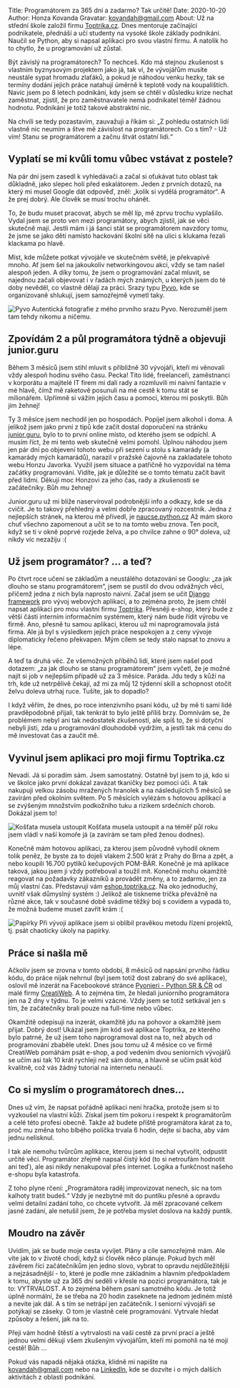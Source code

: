 Title: Programátorem za 365 dní a zadarmo? Tak určitě!
Date: 2020-10-20
Author: Honza Kovanda
Gravatar: kovandah@gmail.com
About: Už na střední škole založil firmu [Toptrika.cz](https://toptrika.cz/). Dnes mentoruje začínající podnikatele, přednáší a učí studenty na vysoké škole základy podnikání. Naučil se Python, aby si napsal aplikaci pro svou vlastní firmu. A natolik ho to chytlo, že u programování už zůstal.

Být závislý na programátorech? To nechceš. Kdo má stejnou zkušenost s vlastním byznysovým projektem jako já, tak ví, že vývojářům musíte neustále sypat hromadu zlaťáků, a pokud je náhodou venku hezky, tak se termíny dodání jejich práce natahují úměrně k teplotě vody na koupalištích. Navíc jsem po 8 letech podnikání, kdy jsem se chtěl v důsledku krize nechat zaměstnat, zjistil, že pro zaměstnavatele nemá podnikatel téměř žádnou hodnotu. Podnikání je totiž takové abstraktní nic.

Na chvíli se tedy pozastavím, zauvažuji a říkám si: „Z pohledu ostatních lidí vlastně nic neumím a štve mě závislost na programátorech. Co s tím? - Už vím! Stanu se programátorem a začnu štvát ostatní lidi.“

## Vyplatí se mi kvůli tomu vůbec vstávat z postele?

Na pár dní jsem zasedl k vyhledávači a začal si oťukávat tuto oblast tak důkladně, jako slepec holí před eskalátorem. Jeden z prvních dotazů, na který mi musel Google dát odpověď, zněl: „kolik si vydělá programátor“. A že prej dobrý. Ale člověk se musí trochu ohánět.

To, že budu muset pracovat, abych se měl líp, mě zprvu trochu vyplašilo. Vydal jsem se proto ven mezi programátory, abych zjistil, jak se věci skutečně mají. Jestli mám i já šanci stát se programátorem navzdory tomu, že jsme se jako děti namísto hackování školní sítě na ulici s klukama řezali klackama po hlavě.

Míst, kde můžete potkat vývojáře ve skutečném světě, je překvapivě mnoho. Ať jsem šel na jakoukoliv networkingovou akci, vždy se tam našel alespoň jeden. A díky tomu, že jsem o programování začal mluvit, se najednou začali objevovat i v řadách mých známých, u kterých jsem do té doby nevěděl, co vlastně dělají za práci. Srazy typu [Pyvo](https://pyvo.cz/), kde se organizovaně shlukují, jsem samozřejmě vymetl taky.

![Pyvo]({static}/images/IMG_20191016_210725.jpg)
Autentická fotografie z mého prvního srazu Pyvo. Nerozuměl jsem tam tehdy nikomu a ničemu.

## Zpovídám 2 a půl programátora týdně a objevuji junior.guru

Během 3 měsíců jsem stihl mluvit s přibližně 30 vývojáři, kteří mi věnovali vždy alespoň hodinu svého času. Pecka! Tito lidé, freelanceři, zaměstnanci v korporátu a majitelé IT firem mi dali rady a rozmluvili mi naivní fantazie v mé hlavě, čímž mě raketově posunuli na mé cestě k tomu stát se milionářem. Upřímně si vážím jejich času a pomoci, kterou mi poskytli. Bůh jim žehnej!

Ty 3 měsíce jsem nechodil jen po hospodách. Popíjel jsem alkohol i doma. A jelikož jsem jako první z tipů kde začít dostal doporučení na stránku [junior.guru](https://junior.guru/), bylo to to první online místo, od kterého jsem se odpíchl. A musím říct, že mi tento web skutečně velmi pomohl. Úplnou náhodou jsem jen pár dní po objevení tohoto webu při sezení u stolu s kamarády (a kamarády mých kamarádů), narazil v pražské čajovně na zakladatele tohoto webu Honzu Javorka. Využil jsem situace a patřičně ho vyzpovídal na téma začátky programování. Vidíte, jak je důležité se o tomto tématu začít bavit před lidmi. Děkuji moc Honzovi za jeho čas, rady a zkušenosti se začátečníky. Bůh mu žehnej!

Junior.guru už mi blíže naservíroval podrobnější info a odkazy, kde se dá cvičit. Je to takový přehledný a velmi dobře zpracovaný rozcestník. Jedna z nejlepších stránek, na kterou mě přivedl, je [naucse.python.cz](https://naucse.python.cz/) Až mám skoro chuť všechno zapomenout a učit se to na tomto webu znova. Ten pocit, když se ti v okně poprvé rozjede želva, a po chvilce zahne o 90° doleva, už nikdy víc nezažiju :(

## Už jsem programátor? … a teď?

Po čtvrt roce učení se základům a neustálého dotazování se Googlu: „za jak dlouho se stanu  programátorem“, jsem se pustil do dvou odvážných věcí, přičemž jedna z nich byla naprosto naivní. Začal jsem se učit [Django framework](https://www.djangoproject.com/) pro vývoj webových aplikací, a to zejména proto, že jsem chtěl napsat aplikaci pro mou vlastní firmu [Toptrika](https://toptrika.cz/). Přesněji e-shop, který bude z větší části interním informačním systémem, který nám bude řídit výrobu ve firmě. Ano, přesně tu samou aplikaci, kterou už mi naprogramovala jistá firma. Ale já byl s výsledkem jejich práce nespokojen a z ceny vývoje diplomaticky řečeno překvapen. Mým cílem se tedy stalo napsat to znovu a lépe.

A teď ta druhá věc. Ze všemožných příběhů lidí, které jsem našel pod dotazem: „za jak dlouho se stanu programátorem“ jsem vyčetl, že je možné najít si job v nejlepším případě už za 3 měsíce. Paráda. Jdu tedy s kůží na trh, kde už netrpělivě čekají, až mi za můj 12 týdenní skill a schopnost otočit želvu doleva utrhaj ruce. Tušíte, jak to dopadlo?

I když věřím, že dnes, po roce intenzivního psaní kódu, už by mě ti samí lidé pravděpodobně přijali, tak tenkrát to bylo ještě příliš brzy. Domnívám se, že problémem nebyl ani tak nedostatek zkušeností, ale spíš to, že si dotyční nebyli jisti, zda u programování dlouhodobě vydržím, a jestli tak má cenu do mě investovat čas a zaučit mě.

## Vyvinul jsem aplikaci pro moji firmu Toptrika.cz

Nevadí. Já si poradím sám. Jsem samostatný. Ostatně byl jsem to já, kdo si ve školce jako první dokázal zavázat tkaničky bez pomoci úči. A tak nakupuji velkou zásobu mražených hranolek a na následujících 5 měsíců se zavírám před okolním světem. Po 5 měsících vylézám s hotovou aplikací a se zvýšeným množstvím podkožního tuku a rizikem srdečních chorob. Dokázal jsem to!

![Košťata musela ustoupit]({static}/images/20200420_112700.jpg)
Košťata musela ustoupit a na téměř půl roku jsem vládl v naší komoře já (a zavírám se tam před ženou dodnes).

Konečně mám hotovou aplikaci, za kterou jsem původně vyhodil oknem tolik peněz, že byste za to dojeli vlakem 2.500 krát z Prahy do Brna a zpět, a nebo koupili 16.700 pytlíků kečupových POM-BÄR. Konečně je má aplikace taková, jakou jsem ji vždy potřeboval a toužil mít. Konečně mohu okamžitě reagovat na požadavky zákazníků a provádět změny, a to zadarmo, jen za můj vlastní čas. Představuji vám [eshop.toptrika.cz](https://eshop.toptrika.cz/). Na oko jednoduchý, uvnitř však důmyslný systém :) Jelikož ale tiskneme trička převážně na různé akce, tak v současné době svádíme těžký boj s covidem a vypadá to, že možná budeme muset zavřít krám :(

![Papírky]({static}/images/20201014_100729.jpg)
Při vývoji aplikace jsem si oblíbil pravěkou metodu řízení projektů, tj. psát chaoticky úkoly na papírky.

## Práce si našla mě

Ačkoliv jsem se zrovna v tomto období, 8 měsíců od napsání prvního řádku kódu, do práce nijak nehrnul (byl jsem totiž dost zabraný do své aplikace), oslovil mě inzerát na Facebookové stránce [Pyonieri - Python SR & ČR](https://www.facebook.com/groups/pyonieri/) od malé firmy [CreatiWeb](https://creatiweb.cz/). A to zejména tím, že hledali juniorního programátora jen na 2 dny v týdnu. To je velmi vzácné. Vždy jsem se totiž setkával jen s tím, že začátečníky brali pouze na full-time nebo vůbec.

Okamžitě odepisuji na inzerát, okamžitě jdu na pohovor a okamžitě jsem přijat. Dobrý dost! Ukázal jsem jim kód své aplikace Toptrika, ze kterého bylo patrné, že už jsem toho naprogramoval dost na to, než abych od programování zbaběle utekl. Dnes jsou tomu už 4 měsíce co ve firmě CreatiWeb pomáhám psát e-shop, a pod vedením dvou seniorních vývojářů se učím asi tak 10 krát rychleji než sám doma, a hlavně se učím psát kód kvalitně, což vás žádný tutorial na internetu nenaučí.

## Co si myslím o programátorech dnes…

Dnes už vím, že napsat pořádně aplikaci není hračka, protože jsem si to vyzkoušel na vlastní kůži. Získal jsem tím pokoru i respekt k programátorům a celé této profesi obecně. Takže až budete příště programátora kárat za to, proč mu změna toho blbého políčka trvala 6 hodin, dejte si bacha, aby vám jednu nelísknul.

I tak ale nemohu tvůrcům aplikace, kterou jsem si nechal vytvořit, odpustit určité věci. Programátor zřejmě napsal čistý kód (to si netroufám hodnotit ani teď), ale asi nikdy nenakupoval přes internet. Logika a funkčnost našeho e-shopu byla katastrofa.

Z toho plyne rčení: „Programátora raděj improvizovat nenech, sic na tom kalhoty tratit budeš.“ Vždy je nezbytné mít do puntíku přesné a opravdu velmi detailní zadání toho, co chcete vytvořit. Já měl zpracované celkem jasné zadání, ale netušil jsem, že je potřeba myslet doslova na každý puntík.

## Moudro na závěr

Uvidím, jak se bude moje cesta vyvíjet. Plány a cíle samozřejmě mám. Ale víte jak to v životě chodí, když si člověk něco plánuje. Pokud bych měl závěrem říci začátečníkům jen jedno slovo, vybrat to opravdu nejdůležitější a nejzásadnější - to, které je podle mne základním a hlavním předpokladem k tomu, abyste už za 365 dní seděli v křesle na pozici programátora, tak je to: VYTRVALOST. A to zejména během psaní samotného kódu. Je totiž úplně normální, že se třeba na 20 hodin zaseknete na jednom jediném místě a nevíte jak dál. A s tím se netrápí jen začátečník. I seniorní vývojáři se potýkají se záseky. O tom je vlastně celé programování. Vytrvale hledat způsoby a řešení, jak na to.

Přeji vám hodně štěstí a vytrvalosti na vaší cestě za první prací a ještě jednou velmi děkuji všem zkušeným vývojářům, kteří mi pomohli na té mojí cestě! Bůh ...

Pokud vás napadá nějaká otázka, klidně mi napište na [kovandah@gmail.com](mailto:kovandah@gmail.com) nebo na [LinkedIn](https://www.linkedin.com/in/honzakovanda/), kde se dozvíte i o mých dalších aktivitách z oblasti podnikání.
